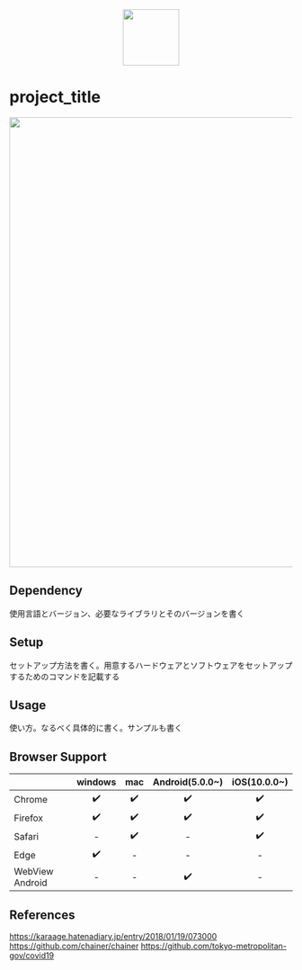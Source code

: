 <a href="#">
  <div align="center">
    <img src="https://placehold.jp/100x100.png" width="100"/>
  </div>
</a>

# project_title
<a href="#">
  <div align="center">
    <img src="https://placehold.jp/800x250.png" width="800"/>
  </div>
</a>

## Dependency
使用言語とバージョン、必要なライブラリとそのバージョンを書く

## Setup
セットアップ方法を書く。用意するハードウェアとソフトウェアをセットアップするためのコマンドを記載する

## Usage
使い方。なるべく具体的に書く。サンプルも書く

## Browser Support
| | windows | mac | Android(5.0.0~)  | iOS(10.0.0~) |
| - | :-: | :-: | :-: | :-: |
| Chrome | ✔️ | ✔️ | ✔️ | ✔️ |
| Firefox | ✔️ | ✔️ | ✔️ | ✔️ |
| Safari | - | ✔️ | - | ✔️ |
| Edge | ✔️ | - | - | - |
| WebView Android | - | - | ✔️ | - |

## References
https://karaage.hatenadiary.jp/entry/2018/01/19/073000
https://github.com/chainer/chainer
https://github.com/tokyo-metropolitan-gov/covid19